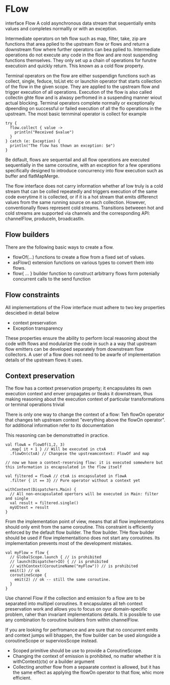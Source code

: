 # FLow
interface Flow<out T>
A cold asynchronous data stream that sequentially emits values and completes normallly or with an exception. 

Intermediate operators on teh flow such as map,  filter, take, zip are functions that area pplied to the upstream flow or flows and return a downstream flow where further operators can bea pplied to. Intermediate operations do not execute any code in the flow and are nost suspending functions themselves. They only set up a chain of operations for furutre executioin and quickly return. This known as a cold flow property. 

Terminal operators on the flow are either suspendign functions such as collect, single, feduce, toList etc or launchin operator that starts collection of the flow in the given scope. They are applied to the upstream flow and trigger execution of all operations. Execution of the flow is also called collectin ghte flow and is alwasy perfromed in a suspending manner wiout actual blocking. Terminal operators complete normally or exceptionally dpeending on successful or failed execution of all the flo operations in the upstream. The most basic ternminal operator is collect for example 

```
try {
  flow.collect { value -> 
    println("Received $value")
  }
} catch (e: Exception) {
  println("The flow has thown an exception: $e")
}

````

Be ddfault, flows are sequentail and all flow operations are executed sequentially in the same coroutine, with an exception for a few operations  specifically designed to introduce concurrency into flow execution such as buffer and flatMapMerge.

The flow interface does not carry information whether af low truly is a cold stream that can be colled repeatedly and triggers execution of the same code everytime it is collected, or if it is a hot stream that emits differenct values from the same running source on each collection. However, conventionally flows represent cold streams. Transitions betweeen hot and cold streams are supported via channels and the corresponding API: channelFlow, produceIn, broadcastIn.

## Flow builders
There are the following basic ways to create a flow. 
- flowOf(...) functions to create a flow from a fixed set of values. 
- asFlow() extension functions on various types to convert them into flows. 
- flow{ ... } builder function to construct arbitrarry flows form potenially concurrent calls to the send function

## Flow constraints
All implementations of the Flow interface must adhere to two key properties desciebed in detail below
- context preservation
- Exception transparency

These properties ensure the ability to perform local reasoning about the code with flows and modularize the code in such a a way that upstream flow emitters can be developed separately from downstream flow collectors. A user of a flow does not need to be awarfe of implementation details of the upstream flows it uses. 

## Context preservation
The flow has a context preservation property; it encapsulates its own execution context and enver propagates or tleaks it downstream, thus making reasoning about the execution context of particular transformations or terminal operations trivial

There is only one way to change the context of a flow: Teh flowOn operator that changes teh upstream context "everything above the flowOn operator". for additional information refer to its documentation 

This reasoning can be demonstratted in practice. 
```
val flowA = flowOf(1,2, 3)
  .map{ it + 1 } // Will be executed in ctxA
  .flowOn(ctxA) // Changese the upstreamcontext: FlowOf and map
  
// now we have a context-reserving flow: it is executed somewhere but this information is encapsulated in the flow itself

val filtered = flowA // ctxA is encapsulated in flowA
  .filter { it == 3} // Pure operator without a context yet
  
withContext(Dispatchers.Main) {
  // All non-encapsulated opertors will be executed in Main: filter and single 
  val result = filtered.single()
  myUItext = result
}
```
From the implementation point of view, means that all flow implementations should only emit from the same coroutine. This constraint is efficiently enforced by the default flow builder. The flow builder. THe flow builder should be used if flow implementaitiono does not start any coroutines. Its implementation prevents most of the development mistakes. 
```
val myFlow = flow {
  // GlobalScope.launch { // is prohibited
  // launch(Dispatcher>IO) { // is prohibited
  // withContext(CoroutineName("myFlow")) // is prohibited
  emit(1) // ok
  coroutineScope {
    emit(2) // ok -- still the same coroutine.
  }
}
```

Use channel Flow if the collection and emission fo a flow are to be separated into multipel coroutines. It encapsulates all teh context preservation work and allows you to focus on oyur domain-specific problem, raher than invariant implementations details. It is possible to use any combination fo coroutine builders from within channelFlow. 

If you are looking for perfromance and are sure that no concurrent emits and context jumps will bhappen, the flow builder can be used alongside a coroutineScope or superviosScope instead. 
- Scoped primitive should be use to provide a CoroutineScope.
- Changing the context of emission is prohibited, no matter whether it is withContext(ctx) or a builder argument
- Collecting another flow from a sepaarate context is allowed, but it has the same effect as applying the flowOn operator to that flow, whic more efficient. 

